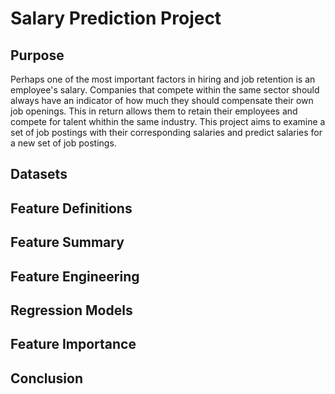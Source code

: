 # Salary Prediction Project

**Purpose**
------------------------
Perhaps one of the most important factors in hiring and job retention is an employee's salary. Companies that compete within the same sector should always have an indicator of how much they should compensate their own job openings. This in return allows them to retain their employees and compete for talent whithin the same industry. This project aims to examine a set of job postings with their corresponding salaries and predict salaries for a new set of job postings.

**Datasets**
------------------------

**Feature Definitions**
------------------------

**Feature Summary**
------------------------

**Feature Engineering**
------------------------

**Regression Models**
------------------------

**Feature Importance**
------------------------

**Conclusion**
------------------------
